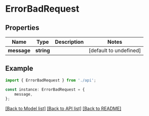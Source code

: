 # ErrorBadRequest


## Properties

Name | Type | Description | Notes
------------ | ------------- | ------------- | -------------
**message** | **string** |  | [default to undefined]

## Example

```typescript
import { ErrorBadRequest } from './api';

const instance: ErrorBadRequest = {
    message,
};
```

[[Back to Model list]](../README.md#documentation-for-models) [[Back to API list]](../README.md#documentation-for-api-endpoints) [[Back to README]](../README.md)
